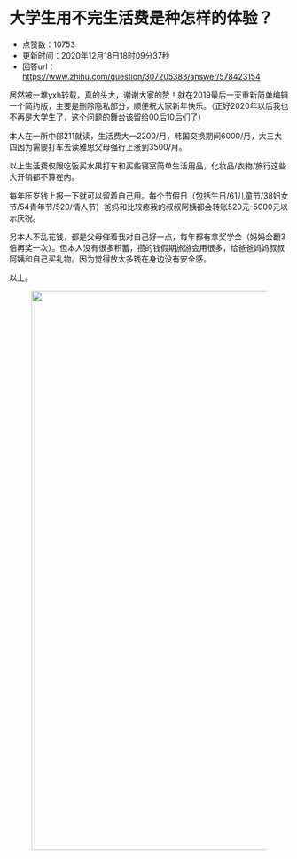 # 大学生用不完生活费是种怎样的体验？
- 点赞数：10753
- 更新时间：2020年12月18日18时09分37秒
- 回答url：https://www.zhihu.com/question/307205383/answer/578423154
<body>
 <p data-pid="-XPs_3wA">居然被一堆yxh转载，真的头大，谢谢大家的赞！就在2019最后一天重新简单编辑一个简约版，主要是删除隐私部分，顺便祝大家新年快乐。（正好2020年以后我也不再是大学生了，这个问题的舞台该留给00后10后们了）</p>
 <p data-pid="R__eqhT6">本人在一所中部211就读，生活费大一2200/月，韩国交换期间6000/月，大三大四因为需要打车去读雅思父母强行上涨到3500/月。</p>
 <p data-pid="ca5qIixF">以上生活费仅限吃饭买水果打车和买些寝室简单生活用品，化妆品/衣物/旅行这些大开销都不算在内。</p>
 <p data-pid="MmaFQKWF">每年压岁钱上报一下就可以留着自己用。每个节假日（包括生日/61儿童节/38妇女节/54青年节/520/情人节）爸妈和比较疼我的叔叔阿姨都会转账520元-5000元以示庆祝。</p>
 <p data-pid="TC6Uq5Tj">另本人不乱花钱，都是父母催着我对自己好一点，每年都有拿奖学金（妈妈会翻3倍再奖一次）。但本人没有很多积蓄，攒的钱假期旅游会用很多，给爸爸妈妈叔叔阿姨和自己买礼物。因为觉得放太多钱在身边没有安全感。</p>
 <p data-pid="W08Ssuab">以上。</p>
 <figure data-size="normal">
  <img src="https://picx.zhimg.com/50/v2-fc569fd6a4de5f0d65eb0e873942758e_720w.jpg?source=1940ef5c" data-rawwidth="1010" data-rawheight="1010" data-size="normal" data-original-token="v2-7ee9e44fe83cc3219056986eda7f787a" data-default-watermark-src="https://picx.zhimg.com/50/v2-7370a9e138e4ab54f9eabf58913836f0_720w.jpg?source=1940ef5c" class="origin_image zh-lightbox-thumb" width="1010" data-original="https://pic1.zhimg.com/v2-fc569fd6a4de5f0d65eb0e873942758e_r.jpg?source=1940ef5c">
 </figure>
 <p></p>
</body>
